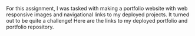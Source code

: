 For this assignment, I was tasked with making a portfolio website with web responsive images and navigational links to my deployed projects. It turned out to be quite a challenge! Here are the links to my deployed portfolio and portfolio repository.